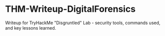 # THM-Writeup-DigitalForensics
Writeup for TryHackMe "Disgruntled" Lab - security tools, commands used, and key lessons learned.
